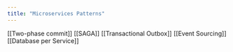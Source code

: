 ```yaml
---
title: "Microservices Patterns"
---
```


[[Two-phase commit]]
[[SAGA]]
[[Transactional Outbox]]
[[Event Sourcing]]
[[Database per Service]]